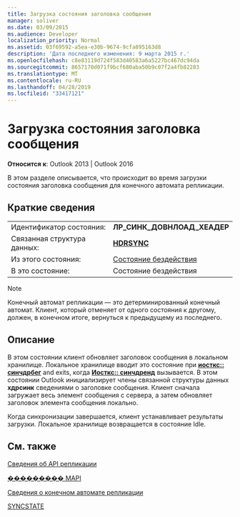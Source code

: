 ```yaml
---
title: Загрузка состояния заголовка сообщения
manager: soliver
ms.date: 03/09/2015
ms.audience: Developer
localization_priority: Normal
ms.assetid: 03f69592-a5ea-e30b-9674-9cfa895163d8
description: 'Дата последнего изменения: 9 марта 2015 г.'
ms.openlocfilehash: c8e83119d724f583d40583a6a5227bc467dc94da
ms.sourcegitcommit: 8657170d071f9bcf680aba50b9c07f2a4fb82283
ms.translationtype: MT
ms.contentlocale: ru-RU
ms.lasthandoff: 04/28/2019
ms.locfileid: "33417121"
---
```

# <a name="download-message-header-state"></a>Загрузка состояния заголовка сообщения

  
  
**Относится к**: Outlook 2013 | Outlook 2016 
  
 В этом разделе описывается, что происходит во время загрузки состояния заголовка сообщения для конечного автомата репликации. 
  
## <a name="quick-info"></a>Краткие сведения

|||
|:-----|:-----|
|Идентификатор состояния:  <br/> |**ЛР_СИНК_ДОВНЛОАД_ХЕАДЕР** <br/> |
|Связанная структура данных:  <br/> |**[HDRSYNC](hdrsync.md)** <br/> |
|Из этого состояния:  <br/> |[Состояние бездействия](idle-state.md) <br/> |
|В это состояние:  <br/> |Состояние бездействия  <br/> |
   
> [!NOTE]
> Конечный автомат репликации — это детерминированный конечный автомат. Клиент, который отменяет от одного состояния к другому, должен, в конечном итоге, вернуться к предыдущему из последнего. 
  
## <a name="description"></a>Описание

В этом состоянии клиент обновляет заголовок сообщения в локальном хранилище. Локальное хранилище вводит это состояние при **[иосткс:: синчдрбег](iostx-synchdrbeg.md)** and exits, когда **[Иосткс:: синчдренд](iostx-synchdrend.md)** вызывается. В этом состоянии Outlook инициализирует члены связанной структуры данных **хдрсинк** сведениями о заголовке сообщения. Клиент сначала загружает весь элемент сообщения с сервера, а затем обновляет заголовок элемента сообщения локально. 
  
Когда синхронизации завершается, клиент устанавливает результаты загрузки. Локальное хранилище возвращается в состояние Idle.
  
## <a name="see-also"></a>См. также



[Сведения об API репликации](about-the-replication-api.md)
  
[��������� MAPI](mapi-constants.md)
  
[Сведения о конечном автомате репликации](about-the-replication-state-machine.md)
  
[SYNCSTATE](syncstate.md)

